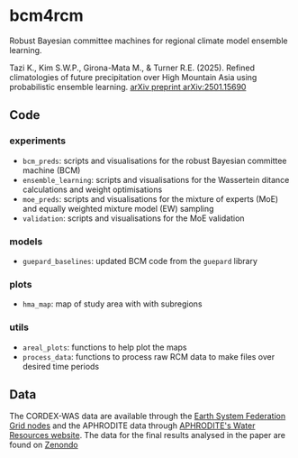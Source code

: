 # bcm4rcm

Robust Bayesian committee machines for regional climate model ensemble learning.

Tazi K., Kim S.W.P., Girona-Mata M., & Turner R.E. (2025). Refined climatologies of future precipitation over High Mountain Asia using probabilistic ensemble learning. [arXiv preprint arXiv:2501.15690](https://arxiv.org/abs/2501.15690)

## Code

### experiments
 * `bcm_preds`: scripts and visualisations for the robust Bayesian committee machine (BCM)
 * `ensemble_learning`: scripts and visualisations for the Wassertein ditance calculations and weight optimisations
 * `moe_preds`: scripts and visualisations for the mixture of experts (MoE) and equally weighted mixture model (EW) sampling
 * `validation`: scripts and visualisations for the MoE validation

### models
 * `guepard_baselines`: updated BCM code from the `guepard` library

### plots
 * `hma_map`: map of study area with with subregions

### utils
* `areal_plots`: functions to help plot the maps
* `process_data`: functions to process raw RCM data to make files over desired time periods

## Data
The CORDEX-WAS data are available through the [Earth System Federation Grid nodes](https://esgf-metagrid.cloud.dkrz.de) and the APHRODITE data through [APHRODITE's Water Resources website](http://aphrodite.st.hirosaki-u.ac.jp/download/). The data for the final results analysed in the paper are found on [Zenondo](https://doi.org/10.5281/zenodo.14837272)
